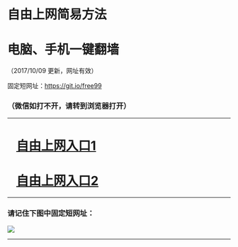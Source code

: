 ﻿# 自由上网简易方法

# 电脑、手机一键翻墙

（2017/10/09 更新，网址有效）

固定短网址：https://git.io/free99

### （微信如打不开，请转到浏览器打开）


***





# &nbsp;&nbsp; <a href="http://ft780115897.fwq-tz-1001.info/fwqtz01.html?t=10090014669 " target="_blank">自由上网入口1</a>
# &nbsp;&nbsp; <a href="http://ft17453194.fwq-tz-1002.info/fwqtz02.html?t=100900118461 " target="_blank">自由上网入口2</a>
***

### 请记住下图中固定短网址：

<img src="https://s3-us-west-2.amazonaws.com/fwq-1001/yjfq-20170905okok.png" /> 


***

